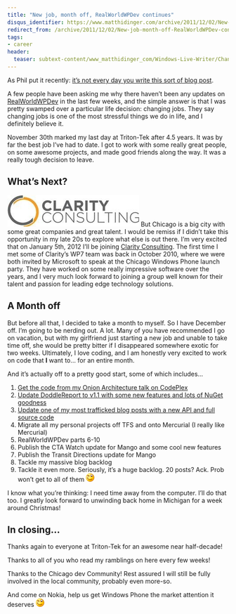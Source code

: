 ```yaml
---
title: "New job, month off, RealWorldWPDev continues"
disqus_identifier: https://www.matthidinger.com/archive/2011/12/02/New-job-month-off-RealWorldWPDev-continues.aspx
redirect_from: /archive/2011/12/02/New-job-month-off-RealWorldWPDev-continues.aspx/
tags: 
- career
header:
  teaser: subtext-content/www_matthidinger_com/Windows-Live-Writer/Changing-Jobs-RealW_133DD/clarity_thumb.jpg
---
```

As Phil put it recently: [it’s not every day you write this sort of blog post](https://haacked.com/archive/2011/11/28/departing-microsoft.aspx).

A few people have been asking me why there haven’t been any updates on [RealWorldWPDev](https://www.matthidinger.com/archive/2011/10/16/RealWorldWPDev-Part-1-Introduction-and-Outline.aspx) in the last few weeks, and the simple answer is that I was pretty swamped over a particular life decision: changing jobs. They say changing jobs is one of the most stressful things we do in life, and I definitely believe it.

November 30th marked my last day at Triton-Tek after 4.5 years. It was by far the best job I’ve had to date. I got to work with some really great people, on some awesome projects, and made good friends along the way. It was a really tough decision to leave.

What’s Next?
------------

![](/images/subtext-content/www_matthidinger_com/Windows-Live-Writer/Changing-Jobs-RealW_133DD/clarity_thumb.jpg)
But Chicago is a big city with some great companies and great talent. I would be remiss if I didn’t take this opportunity in my late 20s to explore what else is out there. I’m very excited that on January 5th, 2012 I’ll be joining [Clarity Consulting](https://www.claritycon.com/). The first time I met some of Clarity’s WP7 team was back in October 2010, where we were both invited by Microsoft to speak at the Chicago Windows Phone launch party. They have worked on some really impressive software over the years, and I very much look forward to joining a group well known for their talent and passion for leading edge technology solutions.

A Month off
-----------

But before all that, I decided to take a month to myself. So I have December off. I’m going to be nerding out. A lot. Many of you have recommended I go on vacation, but with my girlfriend just starting a new job and unable to take time off, she would be pretty bitter if I disappeared somewhere exotic for two weeks. Ultimately, I love coding, and I am honestly very excited to work on code that **I** want to… for an entire month.

And it’s actually off to a pretty good start, some of which includes…

1.  [Get the code from my Onion Architecture talk on CodePlex](https://onionarch.codeplex.com)
2.  [Update DoddleReport to v1.1 with some new features and lots of NuGet goodness](https://doddlereport.codeplex.com/)
3.  [Update one of my most trafficked blog posts with a new API and full source code](https://www.matthidinger.com/archive/2011/11/27/Writing-a-Fluent-ASP-NET-MVC-Recursive-TreeView-Helper.aspx)
4.  Migrate all my personal projects off TFS and onto Mercurial (I really like Mercurial)
5.  RealWorldWPDev parts 6-10
6.  Publish the CTA Watch update for Mango and some cool new features
7.  Publish the Transit Directions update for Mango
8.  Tackle my massive blog backlog
9.  Tackle it even more. Seriously, it’s a huge backlog. 20 posts? Ack. Prob won’t get to all of them <img src="/images/subtext-content/www_matthidinger_com/Windows-Live-Writer/Changing-Jobs-RealW_133DD/wlEmoticon-winkingsmile_2.png" alt="Winking smile" class="wlEmoticon wlEmoticon-winkingsmile" />

I know what you’re thinking: I need time away from the computer. I’ll do that too. I greatly look forward to unwinding back home in Michigan for a week around Christmas!

In closing…
-----------

Thanks again to everyone at Triton-Tek for an awesome near half-decade!

Thanks to all of you who read my ramblings on here every few weeks!

Thanks to the Chicago dev Community! Rest assured I will still be fully involved in the local community, probably even more-so.

And come on Nokia, help us get Windows Phone the market attention it deserves <img src="/images/subtext-content/www_matthidinger_com/Windows-Live-Writer/Changing-Jobs-RealW_133DD/wlEmoticon-winkingsmile_2.png" alt="Winking smile" class="wlEmoticon wlEmoticon-winkingsmile" />

 

